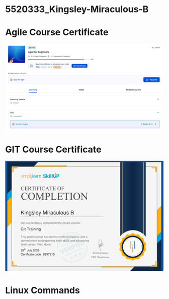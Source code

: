 # 5520333_Kingsley-Miraculous-B

# Agile Course Certificate
![SDLC Certificate](<SDLC Certificate/Agile Certificate.png>)

# GIT Course Certificate
![GIT Certificate](<GIT Certificate/Simplilearn GIT Certificate.png>)

# Linux Commands


